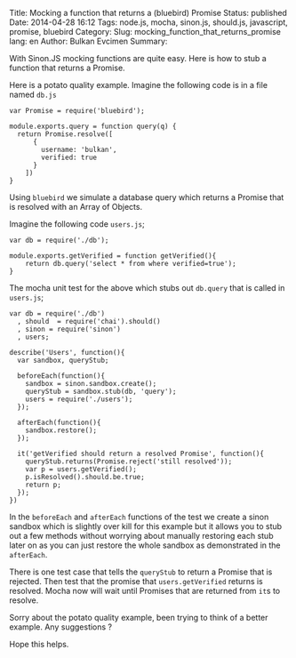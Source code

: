 Title: Mocking a function that returns a (bluebird) Promise
Status: published
Date: 2014-04-28 16:12
Tags: node.js, mocha, sinon.js, should.js, javascript, promise, bluebird
Category:
Slug: mocking_function_that_returns_promise
lang: en
Author: Bulkan Evcimen
Summary:

With Sinon.JS mocking functions are quite easy. Here is how to stub a function
that returns a Promise.

Here is a potato quality example. Imagine the following code is in a file named
`db.js`

```
var Promise = require('bluebird');

module.exports.query = function query(q) {
  return Promise.resolve([
      {
        username: 'bulkan',
        verified: true
      }
    ])
}
```

Using `bluebird` we simulate a database query which returns a Promise that is
resolved with an Array of Objects.

Imagine the following code `users.js`;

```
var db = require('./db');

module.exports.getVerified = function getVerified(){
    return db.query('select * from where verified=true');
}
```

The mocha unit test for the above which stubs out `db.query`  that is called
in `users.js`;

```
var db = require('./db')
  , should  = require('chai').should()
  , sinon = require('sinon')
  , users;

describe('Users', function(){
  var sandbox, queryStub;

  beforeEach(function(){
    sandbox = sinon.sandbox.create();
    queryStub = sandbox.stub(db, 'query');
    users = require('./users');
  });

  afterEach(function(){
    sandbox.restore();
  });

  it('getVerified should return a resolved Promise', function(){
    queryStub.returns(Promise.reject('still resolved'));
    var p = users.getVerified();
    p.isResolved().should.be.true;
    return p;
  });
})
```

In the `beforeEach` and `afterEach` functions of the test we create a sinon
sandbox which is slightly over kill for this example but it allows you to stub
out a few methods without worrying about manually restoring each stub later on as
you can just restore the whole sandbox as demonstrated in the `afterEach`.

There is one test case that tells the `queryStub` to return a Promise that is rejected.
Then test that the promise that `users.getVerified` returns is resolved. Mocha now
will wait until Promises that are returned from `it`s to resolve.

Sorry about the potato quality example, been trying to think of a better example. Any suggestions ?

Hope this helps.

